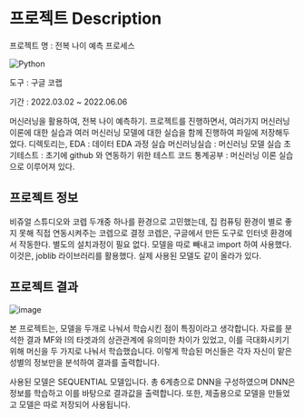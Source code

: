 # 프로젝트 Description

프로젝트 명 : 전복 나이 예측 프로세스

![Python](https://img.shields.io/badge/python-3670A0?style=for-the-badge&logo=python&logoColor=ffdd54)

도구 : 구글 코랩

기간 : 2022.03.02 ~ 2022.06.06

머신러닝을 활용하여, 전복 나이 예측하기. 프로젝트를 진행하면서, 여러가지 머신러닝 이론에 대한 실습과 여러 머신러닝 모델에 대한 실습을 함께 진행하여 파일에 저장해두었다.
디렉토리는,
EDA : 데이터 EDA 과정 실습
머신러닝실습 : 머신러닝 모델 실습
초기테스트 : 초기에 github 와 연동하기 위한 테스트 코드
통계공부 : 머신러닝 이론 실습
으로 이루어져 있다.

## 프로젝트 정보

비쥬얼 스튜디오와 코렙 두개중 하나를 환경으로 고민했는데, 집 컴퓨팅 환경이 별로 좋지 못해
직접 연동시켜주는 코렙으로 결정 코렙은, 구글에서 만든 도구로 인터넷 환경에서 작동한다. 별도의 설치과정이 필요 없다.
모델을 따로 빼내고 import 하여 사용했다. 이것은, joblib 라이브러리를 활용했다. 실제 사용된 모델도 같이 올라가 있다.


## 프로젝트 결과

![image](https://user-images.githubusercontent.com/48556879/173090081-58c7c08f-84d0-4f63-9c71-0c08b52418f1.png)

본 프로젝트는, 모델을 두개로 나눠서 학습시킨 점이 특징이라고 생각합니다. 자료를 분석한 결과 MF와 I의 타겟과의 상관관계에 유의미한 차이가 있었고, 이를 극대화시키기 위해 머신을 두 가지로 나눠서 학습했습니다. 이렇게 학습된 머신들은 각자 자신이 맡은 성별의 정보만을 분석하여 결과를 출력합니다.

사용된 모델은 SEQUENTIAL 모델입니다. 총 6계층으로 DNN을 구성하였으며 DNN은 정보를 학습하고 이를 바탕으로 결과값을 출력합니다. 또한, 제출용으로 모델을 만들었고 모델은 따로 저장되어 사용됩니다.
